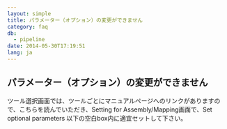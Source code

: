 ```yaml
---
layout: simple
title: パラメーター（オプション）の変更ができません
category: faq
db:
  - pipeline
date: 2014-05-30T17:19:51
lang: ja
---
```


## パラメーター（オプション）の変更ができません

ツール選択画面では、ツールごとにマニュアルページへのリンクがありますので、こちらを読んでいただき、Setting for Assembly/Mapping画面で、Set optional parameters 以下の空白box内に適宜セットして下さい。